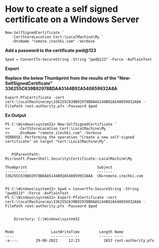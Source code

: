 # How to create a self signed certificate on a Windows Server

```
New-SelfSignedCertificate `
   -CertStoreLocation Cert:\LocalMachine\My `
   -DnsName "remote.itechki.com" -Verbose
```

**Add a password to the certificate** **pwd@123**

```
$pwd = ConvertTo-SecureString -String "pwd@123" -Force -AsPlainText
```

**Export**

**Replace the below Thumbprint from the results of the "New-SelfSignedCertificate"** **336255C639B92978BDAA5144B92A540859932A8A**

```
Export-PfxCertificate -cert cert:\localMachine\my\336255C639B92978BDAA5144B92A540859932A8A -FilePath root-authority.pfx -Password $pwd
```

**Ex:Output**

```
PS C:\Windows\system32> New-SelfSignedCertificate `
>>    -CertStoreLocation Cert:\LocalMachine\My `
>>    -DnsName "remote.itechki.com" -Verbose
VERBOSE: Performing the operation "Create a new self-signed certificate" on target "Cert:\LocalMachine\My".


   PSParentPath: Microsoft.PowerShell.Security\Certificate::LocalMachine\My

Thumbprint                                Subject
----------                                -------
336255C639B92978BDAA5144B92A540859932A8A  CN=remote.itechki.com


PS C:\Windows\system32> $pwd = ConvertTo-SecureString -String "pwd@123" -Force -AsPlainText
PS C:\Windows\system32> Export-PfxCertificate -cert cert:\localMachine\my\336255C639B92978BDAA5144B92A540859932A8A -FilePath root-authority.pfx -Password $pwd


    Directory: C:\Windows\system32


Mode                 LastWriteTime         Length Name
----                 -------------         ------ ----
-a----        29-08-2022     12:23           2653 root-authority.pfx
```